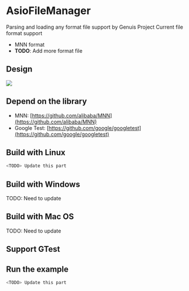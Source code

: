 # AsioFileManager
Parsing and loading any format file support by Genuis Project
Current file format support
- MNN format
- **TODO**: Add more format file

## Design
<img src="https://docs.google.com/drawings/d/e/2PACX-1vRwOrh66iXLfMRpXgLl7MGrqu8EQ2qPcEYGS3PPqbcGmxkgyoE3STljXSylcsrCEFZzgomTqRsskcui/pub?w=960&h=720">

## Depend on the library

- MNN: [https://github.com/alibaba/MNN](https://github.com/alibaba/MNN)
- Google Test: [https://github.com/google/googletest](https://github.com/google/googletest)

## Build with Linux
```sh
<TODO> Update this part
```

## Build with Windows
TODO: Need to update

## Build with Mac OS
TODO: Need to update

## Support GTest


## Run the example
```bash
<TODO> Update this part

```
